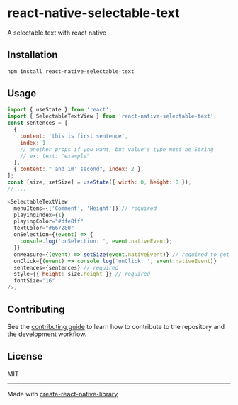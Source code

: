# react-native-selectable-text

A selectable text with react native

## Installation

```sh
npm install react-native-selectable-text
```

## Usage

```js
import { useState } from 'react';
import { SelectableTextView } from 'react-native-selectable-text';
const sentences = [
  {
    content: 'this is first sentence',
    index: 1,
    // another props if you want, but value's type must be String
    // ex: text: "example"
  },
  { content: " and im' second", index: 2 },
];
const [size, setSize] = useState({ width: 0, height: 0 });
// ...

<SelectableTextView
  menuItems={['Comment', 'Height']} // required
  playingIndex={1}
  playingColor="#dfe8ff"
  textColor="#667280"
  onSelection={(event) => {
    console.log('onSelection: ', event.nativeEvent);
  }}
  onMeasure={(event) => setSize(event.nativeEvent)} // required to get height
  onClick={(event) => console.log('onClick: ', event.nativeEvent)}
  sentences={sentences} // required
  style={{ height: size.height }} // required
  fontSize="16"
/>;
```

## Contributing

See the [contributing guide](CONTRIBUTING.md) to learn how to contribute to the repository and the development workflow.

## License

MIT

---

Made with [create-react-native-library](https://github.com/callstack/react-native-builder-bob)
